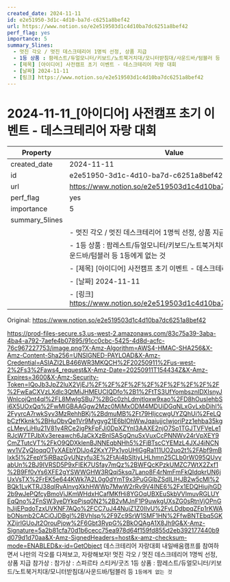 ```yaml
---
created_date: 2024-11-11
id: e2e51950-3d1c-4d10-ba7d-c6251a8bef42
url: https://www.notion.so/e2e519503d1c4d10ba7dc6251a8bef42
perf_flag: yes
importance: 5
summary_5lines:
  - 멋진 각오 / 멋진 데스크테리어 1명씩 선정, 상품 지급
  - 1등 상품 : 팜레스트/듀얼모니터/키보드/노트북거치대/모니터받침대/사운드바/텀블러 등 1등에게 없는 것
  - [제목] [아이디어] 사전캠프 초기 이벤트 - 데스크테리어 자랑 대회
  - [날짜] 2024-11-11
  - [링크] https://www.notion.so/e2e519503d1c4d10ba7dc6251a8bef42
---
```


# 2024-11-11_[아이디어] 사전캠프 초기 이벤트 - 데스크테리어 자랑 대회

| Property | Value |
| --- | --- |
| created_date | 2024-11-11 |
| id | e2e51950-3d1c-4d10-ba7d-c6251a8bef42 |
| url | https://www.notion.so/e2e519503d1c4d10ba7dc6251a8bef42 |
| perf_flag | yes |
| importance | 5 |
| summary_5lines | |
|  | - 멋진 각오 / 멋진 데스크테리어 1명씩 선정, 상품 지급 |
|  | - 1등 상품 : 팜레스트/듀얼모니터/키보드/노트북거치대/모니터받침대/사운드바/텀블러 등 1등에게 없는 것 |
|  | - [제목] [아이디어] 사전캠프 초기 이벤트 - 데스크테리어 자랑 대회 |
|  | - [날짜] 2024-11-11 |
|  | - [링크] https://www.notion.so/e2e519503d1c4d10ba7dc6251a8bef42 |

Original: https://www.notion.so/e2e519503d1c4d10ba7dc6251a8bef42

https://prod-files-secure.s3.us-west-2.amazonaws.com/83c75a39-3aba-4ba4-a792-7aefe4b07895/91cc0cbc-5425-4d8d-acfc-76c967227753/image.png?X-Amz-Algorithm=AWS4-HMAC-SHA256&X-Amz-Content-Sha256=UNSIGNED-PAYLOAD&X-Amz-Credential=ASIAZI2LB466WR3MKQCH%2F20250911%2Fus-west-2%2Fs3%2Faws4_request&X-Amz-Date=20250911T154434Z&X-Amz-Expires=3600&X-Amz-Security-Token=IQoJb3JpZ2luX2VjEJ%2F%2F%2F%2F%2F%2F%2F%2F%2F%2F%2FwEaCXVzLXdlc3QtMiJHMEUCIQDfo%2B1%2FtTS3UfYombsznIDXIsnyJWnlcojQnt4ql%2FL8MwIgSBu7%2BGc0zhLdmjtloxw9xao%2FD8hOusIehbSi6X5UOxQq%2FwMIGBAAGgw2Mzc0MjMxODM4MDUiDGqNLxGvLxbDihI%2FyyrcA7rwkSyv3MzRehhBKj%2BdmuMB%2Ft79HIjccwgUYZQhUi%2FeLQbCzfKknk%2BHuObvQe1Vr9Mygyg21E6blOhWwJqaiujjcIwjoriPzz1ehba35kgcLMeyLjHlu21V81y4RCe2jgPkFpFJi0DpXZYnI3AAXE2njO7So1TGJTVFVeLe1RJcW7TPJbXv3ereawch6JaCkXzBnISASgQnuSxVuxCcPNNWv24rVpXEY9CmZTutcVT%2FkO9QDXklenBJNNEqbNHh5%2FiBTscCYEMzL4JXJ4iNCNwv1VZyQIoqqOTyXAEbYDIJo42KxY7Px1yoUHlGgRa111UO2uo2t%2FAbf9mBlxk5I%2FepY5iRBazGyUNzyfu3E%2FtAi4bSItjyLHLhmn25CLb0rW095QUvyabUn%2BJ9IVRSD5P9xFlEK7USfay7mQz%2BWFQcKPzkUMZC7WtX2Zxf1%2B9Ff0vYs6XFE2gYSWWGHW3RQqi5ksq7Lano8F4rNmFmFkQIdqkrUN6jUxVsTX%2FrEK5e644KWk7A2L0g0dYmT9x3PuGGlbZSdILIHJB2w5cMl%2BQk1LvKTRJ38qIRyAInvgXkhHWWp7MwW2rRv9V4INE6%2Fx1EDQHiujhGD2b9wJePQfcyBmoVjJKmWHdxHCafMKfHi8YGOqUBXEuSkbVVImuvRGLUYEqQno%2FnSW3yeDYkpPisq0N2%2B2vMJnF1P9uwkgUXsZG0sRtnVjOPnGhJijEPqdoTzxUVKNF7AQo%2FCC7uJ44NujZ1Z0IIvU%2FvLDdbpqZFp1rKWAbONsmb2CACiOJDBgl%2BVhIsp%2F9Zc9SrW1SMF1HN%2FfwBNTEbq5GKXZijrlGUoJt2OrouPjow%2F6Gbt3RypG%2BkOQAgA1X8Jh9G&X-Amz-Signature=5a2b81cfa70d1b6cecc75ea978d64f159fd855d2eb392177440b9d079d1d70aa&X-Amz-SignedHeaders=host&x-amz-checksum-mode=ENABLED&x-id=GetObject
데스크테리어 자랑대회
내일배움캠프를 참여하면서 나만의 각오를 다져보고, 자랑해보자!
멋진 각오 / 멋진 데스크테리어 1명씩 선정, 상품 지급
참가상 : 참가상 : 스파르타 스티커/굿즈
1등 상품 : 팜레스트/듀얼모니터/키보드/노트북거치대/모니터받침대/사운드바/텀블러 등 `1등에게 없는 것`
